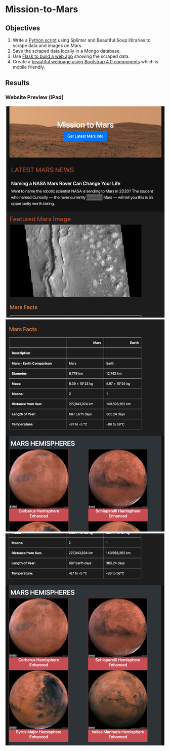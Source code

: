 # Mission-to-Mars

## Objectives
1. Write a [Python script](https://github.com/srfassihi/Mission-to-Mars/blob/57bfa5e2e7c235322251a6c301eff613fe4f75f1/scraping.py) using Splinter and Beautiful Soup libraries to scrape data and images on Mars.
2. Save the scraped data locally in a Mongo database.
3. Use [Flask to build a web app](https://github.com/srfassihi/Mission-to-Mars/blob/57bfa5e2e7c235322251a6c301eff613fe4f75f1/app.py) showing the scraped data.
4. Create a [beautiful webpage using Bootstrap 4.0 components](https://github.com/srfassihi/Mission-to-Mars/blob/57bfa5e2e7c235322251a6c301eff613fe4f75f1/templates/index.html) which is mobile friendly.

## Results

### Website Preview (iPad)
![Header](https://github.com/srfassihi/Mission-to-Mars/blob/57bfa5e2e7c235322251a6c301eff613fe4f75f1/screenshots/iPad/Screen%20Shot%202022-01-03%20at%2010.40.04%20AM.png)
![Body](https://github.com/srfassihi/Mission-to-Mars/blob/57bfa5e2e7c235322251a6c301eff613fe4f75f1/screenshots/iPad/Screen%20Shot%202022-01-03%20at%2010.40.21%20AM.png)
![Hemispheres](https://github.com/srfassihi/Mission-to-Mars/blob/57bfa5e2e7c235322251a6c301eff613fe4f75f1/screenshots/iPad/Screen%20Shot%202022-01-03%20at%2010.40.31%20AM.png)
